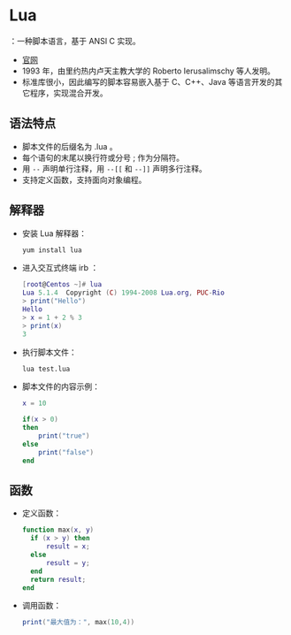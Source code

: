 # Lua

：一种脚本语言，基于 ANSI C 实现。
- [官网](http://www.lua.org/)
- 1993 年，由里约热内卢天主教大学的 Roberto Ierusalimschy 等人发明。
- 标准库很小，因此编写的脚本容易嵌入基于 C、C++、Java 等语言开发的其它程序，实现混合开发。

## 语法特点

- 脚本文件的后缀名为 .lua 。
- 每个语句的末尾以换行符或分号 ; 作为分隔符。
- 用 `--` 声明单行注释，用 `--[[` 和 `--]]` 声明多行注释。
- 支持定义函数，支持面向对象编程。

## 解释器

- 安装 Lua 解释器：
  ```sh
  yum install lua
  ```

- 进入交互式终端 irb ：
  ```lua
  [root@Centos ~]# lua
  Lua 5.1.4  Copyright (C) 1994-2008 Lua.org, PUC-Rio
  > print("Hello")
  Hello
  > x = 1 + 2 % 3
  > print(x)
  3
  ```

- 执行脚本文件：
  ```sh
  lua test.lua
  ```

- 脚本文件的内容示例：
  ```lua
  x = 10

  if(x > 0)
  then
      print("true")
  else
      print("false")
  end
  ```

## 函数

- 定义函数：
  ```lua
  function max(x, y)
    if (x > y) then
        result = x;
    else
        result = y;
    end
    return result;
  end
  ```

- 调用函数：
  ```lua
  print("最大值为：", max(10,4))
  ```
